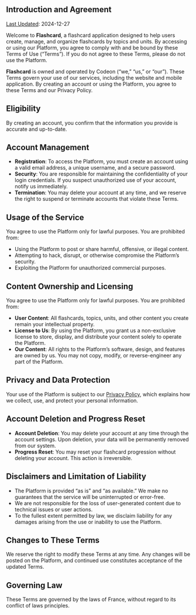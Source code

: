 ## Introduction and Agreement

<u>Last Updated</u>: 2024-12-27

Welcome to **Flashcard**, a flashcard application designed to help users create, manage, and organize flashcards by topics and units. By accessing or using our Platform, you agree to comply with and be bound by these Terms of Use (“Terms”). If you do not agree to these Terms, please do not use the Platform.

**Flashcard** is owned and operated by Codeon (“we,” “us,” or “our”). These Terms govern your use of our services, including the website and mobile application. By creating an account or using the Platform, you agree to these Terms and our Privacy Policy.

## Eligibility

By creating an account, you confirm that the information you provide is accurate and up-to-date.

## Account Management

- **Registration**: To access the Platform, you must create an account using a valid email address, a unique username, and a secure password.
- **Security**: You are responsible for maintaining the confidentiality of your login credentials. If you suspect unauthorized use of your account, notify us immediately.
- **Termination**: You may delete your account at any time, and we reserve the right to suspend or terminate accounts that violate these Terms.

## Usage of the Service

You agree to use the Platform only for lawful purposes. You are prohibited from:

- Using the Platform to post or share harmful, offensive, or illegal content.
- Attempting to hack, disrupt, or otherwise compromise the Platform’s security.
- Exploiting the Platform for unauthorized commercial purposes.

## Content Ownership and Licensing

You agree to use the Platform only for lawful purposes. You are prohibited from:

- **User Content**: All flashcards, topics, units, and other content you create remain your intellectual property.
- **License to Us**: By using the Platform, you grant us a non-exclusive license to store, display, and distribute your content solely to operate the Platform.
- **Our Content**: All rights to the Platform’s software, design, and features are owned by us. You may not copy, modify, or reverse-engineer any part of the Platform.

## Privacy and Data Protection

Your use of the Platform is subject to our [Privacy Policy](/legal/privacy), which explains how we collect, use, and protect your personal information.

## Account Deletion and Progress Reset

- **Account Deletion**: You may delete your account at any time through the account settings. Upon deletion, your data will be permanently removed from our system.
- **Progress Reset**: You may reset your flashcard progression without deleting your account. This action is irreversible.

## Disclaimers and Limitation of Liability

- The Platform is provided “as is” and “as available.” We make no guarantees that the service will be uninterrupted or error-free.
- We are not responsible for the loss of user-generated content due to technical issues or user actions.
- To the fullest extent permitted by law, we disclaim liability for any damages arising from the use or inability to use the Platform.

## Changes to These Terms

We reserve the right to modify these Terms at any time. Any changes will be posted on the Platform, and continued use constitutes acceptance of the updated Terms.

## Governing Law

These Terms are governed by the laws of France, without regard to its conflict of laws principles.
